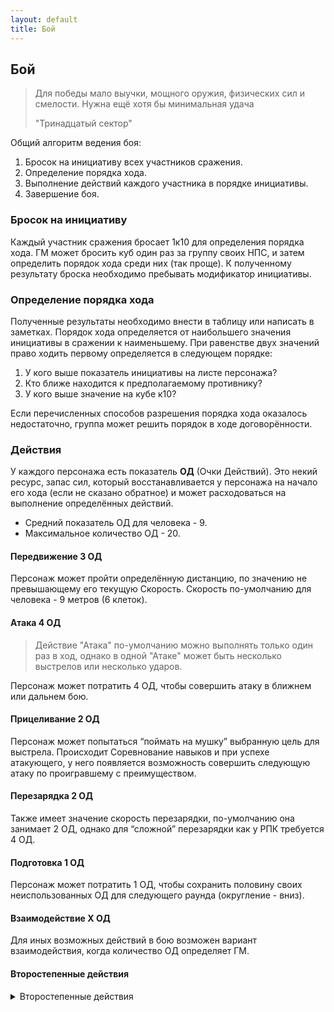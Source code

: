 ```yaml
---
layout: default
title: Бой
---
```


## Бой

> Для победы мало выучки, мощного оружия, физических сил и смелости. Нужна ещё хотя бы минимальная удача 
> 
> "Тринадцатый сектор"

Общий алгоритм ведения боя:
1. Бросок на инициативу всех участников сражения.
2. Определение порядка хода.
3. Выполнение действий каждого участника в порядке инициативы.
4. Завершение боя.

### Бросок на инициативу

Каждый участник сражения бросает 1к10 для определения порядка хода. ГМ может бросить куб один раз за группу своих НПС, и затем определить порядок хода среди них (так проще). К полученному результату броска необходимо пребывать модификатор инициативы.

### Определение порядка хода

Полученные результаты необходимо внести в таблицу или написать в заметках. Порядок хода определяется от наибольшего значения инициативы в сражении к наименьшему. При равенстве двух значений право ходить первому определяется в следующем порядке:
1. У кого выше показатель инициативы на листе персонажа?
2. Кто ближе находится к предполагаемому противнику?
3. У кого выше значение на кубе к10? 

Если перечисленных способов разрешения порядка хода оказалось недостаточно, группа может решить порядок в ходе договорённости.

### Действия

У каждого персонажа есть показатель **ОД** (Очки Действий). Это некий ресурс, запас сил, который восстанавливается у персонажа на начало его хода (если не сказано обратное) и может расходоваться на выполнение определённых действий.
* Средний показатель ОД для человека - 9. 
* Максимальное количество ОД - 20.

#### Передвижение **3 ОД**
Персонаж может пройти определённую дистанцию, по значению не превышающему его текущую Скорость. Скорость по-умолчанию для человека - 9 метров (6 клеток).

#### Атака **4 ОД**
> Действие "Атака" по-умолчанию можно выполнять только один раз в ход, однако в одной "Атаке" может быть несколько выстрелов или несколько ударов.

Персонаж может потратить 4 ОД, чтобы совершить атаку в ближнем или дальнем бою.

#### Прицеливание **2 ОД**

Персонаж может попытаться “поймать на мушку” выбранную цель для выстрела. Происходит Соревнование навыков и при успехе атакующего, у него появляется возможность совершить следующую атаку по проигравшему с преимуществом.

#### Перезарядка **2 ОД**

Также имеет значение скорость перезарядки, по-умолчанию она занимает 2 ОД, однако для “сложной” перезарядки как у РПК требуется 4 ОД.

#### Подготовка **1 ОД**

Персонаж может потратить 1 ОД, чтобы сохранить половину своих неиспользованных ОД для следующего раунда (округление - вниз).

#### Взаимодействие **X ОД**

Для иных возможных действий в бою возможен вариант взаимодействия, когда количество ОД определяет ГМ.

#### Второстепенные действия
<details markdown="block">
<summary>Второстепенные действия</summary>
- Использование укрытия 1 ОД.
- Разговор 1 ОД.
- Заглянуть в ПДА 1 ОД.

</details>